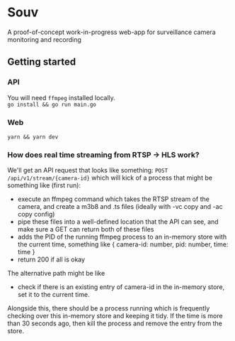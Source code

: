 # Souv
A proof-of-concept work-in-progress web-app for surveillance camera monitoring and recording

## Getting started
### API
You will need `ffmpeg` installed locally.  
`go install && go run main.go`

### Web
`yarn && yarn dev`

### How does real time streaming from RTSP -> HLS work?

We'll get an API request that looks like something:
`POST /api/v1/stream/{camera-id}`
which will kick of a process that might be something like (first run):

- execute an ffmpeg command which takes the RTSP stream of the camera, and create a m3b8 and .ts files (ideally with -vc
  copy and -ac copy config)
- pipe these files into a well-defined location that the API can see, and make sure a GET can return both of these files
- adds the PID of the running ffmpeg process to an in-memory store with the current time, something like { camera-id:
  number, pid: number, time: time }
- return 200 if all is okay

The alternative path might be like

- check if there is an existing entry of camera-id in the in-memory store, set it to the current time.

Alongside this, there should be a process running which is frequently checking over this in-memory store and keeping it
tidy. If the time is more than 30 seconds ago, then kill the process and remove the entry from the store.